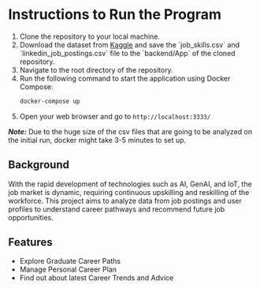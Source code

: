 # Instructions to Run the Program

1. Clone the repository to your local machine.
2. Download the dataset from [Kaggle](https://www.kaggle.com/datasets/asaniczka/1-3m-linkedin-jobs-and-skills-2024#:~:text=job_skills.csv(672.72%20MB)) and save the `job_skills.csv` and `linkedin_job_postings.csv` file to the `backend/App` of the cloned repository.
3. Navigate to the root directory of the repository.
4. Run the following command to start the application using Docker Compose:
   ```bash
   docker-compose up
5. Open your web browser and go to `http://localhost:3333/`

***Note:*** Due to the huge size of the csv files that are going to be analyzed on the initial run, docker might take 3-5 minutes to set up.

## Background

With the rapid development of technologies such as AI, GenAI, and IoT, the job market is dynamic, requiring continuous upskilling and reskilling of the workforce. This project aims to analyze data from job postings and user profiles to understand career pathways and recommend future job opportunities.

## Features
- Explore Graduate Career Paths
- Manage Personal Career Plan
- Find out about latest Career Trends and Advice


